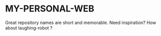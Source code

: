 # MY-PERSONAL-WEB
Great repository names are short and memorable. Need inspiration? How about laughing-robot ?
